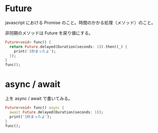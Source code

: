 # Future

javascript における Promise のこと。時間のかかる処理（メソッド）のこと。

非同期のメソッドは Future を戻り値にする。

```dart
Future<void> func() {
  return Future.delayed(Duration(seconds: 1)).then((_) {
    print('1秒まったよ');
  });
}
func();
```

# async / await

上を async / await で書いてみる。

```dart
Future<void> func() async {
  await Future.delayed(Duration(seconds: 1));
  print('1秒まったよ');
}
func();
```
